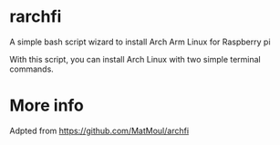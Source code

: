 # rarchfi


A simple bash script wizard to install Arch Arm Linux for Raspberry pi 

With this script, you can install Arch Linux with two simple terminal commands.


# More info 

Adpted from https://github.com/MatMoul/archfi
